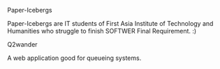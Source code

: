 Paper-Icebergs

Paper-Icebergs are IT students of First Asia Institute of Technology and Humanities who struggle to finish SOFTWER Final Requirement. :)

Q2wander

A web application good for queueing systems.
